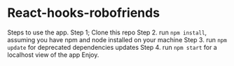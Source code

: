 # React-hooks-robofriends
Steps to use the app.
Step 1; Clone this repo
Step 2. run `npm install`, assuming you have npm and node installed on your machine
Step 3. run `npm update` for deprecated dependencies updates
Step 4. run `npm start` for a localhost view of the app
Enjoy.
